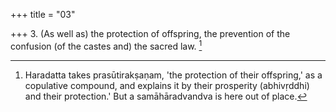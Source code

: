 +++
title = "03"

+++
3. (As well as) the protection of offspring, the prevention of the confusion (of the castes and) the sacred law. [^3] 


[^3]:  Haradatta takes prasūtirakṣaṇam, 'the protection of their offspring,' as a copulative compound, and explains it by their prosperity (abhivṛddhi) and their protection.' But a samāhāradvandva is here out of place.
